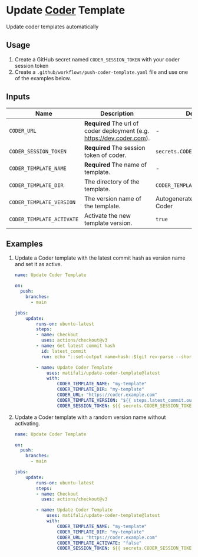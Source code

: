 # Update [Coder](https://github.com/coder/coder) Template

Update coder templates automatically

## Usage

1. Create a GitHub secret named `CODER_SESSION_TOKEN` with your coder session token
2. Create a `.github/workflows/push-coder-template.yaml` file and use one of the examples below.

## Inputs

| Name                      | Description                                                              | Default                       |
| ------------------------- | ------------------------------------------------------------------------ | ----------------------------- |
| `CODER_URL`               | **Required** The url of coder deployment (e.g. <https://dev.coder.com>). | -                             |
| `CODER_SESSION_TOKEN`     | **Required** The session token of coder.                                 | `secrets.CODER_SESSION_TOKEN` |
| `CODER_TEMPLATE_NAME`     | **Required** The name of template.                                       | -                             |
| `CODER_TEMPLATE_DIR`      | The directory of the template.                                           | `CODER_TEMPLATE_NAME`         |
| `CODER_TEMPLATE_VERSION`  | The version name of the template.                                        | Autogenerated name by Coder   |
| `CODER_TEMPLATE_ACTIVATE` | Activate the new template version.                                       | `true`                        |

## Examples

1. Update a Coder template with the latest commit hash as version name and set it as active.

   ```yaml
   name: Update Coder Template

   on:
     push:
       branches:
         - main

   jobs:
       update:
           runs-on: ubuntu-latest
           steps:
           - name: Checkout
             uses: actions/checkout@v3
           - name: Get latest commit hash
             id: latest_commit
             run: echo "::set-output name=hash::$(git rev-parse --short HEAD)"

           - name: Update Coder Template
               uses: matifali/update-coder-template@latest
               with:
                   CODER_TEMPLATE_NAME: "my-template"
                   CODER_TEMPLATE_DIR: "my-template"
                   CODER_URL: "https://coder.example.com"
                   CODER_TEMPLATE_VERSION: "${{ steps.latest_commit.outputs.hash }}"
                   CODER_SESSION_TOKEN: ${{ secrets.CODER_SESSION_TOKEN }}
   ```

2. Update a Coder template with a random version name without activating.

   ```yaml
   name: Update Coder Template

   on:
     push:
       branches:
         - main

   jobs:
       update:
           runs-on: ubuntu-latest
           steps:
           - name: Checkout
             uses: actions/checkout@v3

           - name: Update Coder Template
               uses: matifali/update-coder-template@latest
               with:
                   CODER_TEMPLATE_NAME: "my-template"
                   CODER_TEMPLATE_DIR: "my-template"
                   CODER_URL: "https://coder.example.com"
                   CODER_TEMPLATE_ACTIVATE: "false"
                   CODER_SESSION_TOKEN: ${{ secrets.CODER_SESSION_TOKEN }}
   ```
